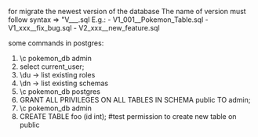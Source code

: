 for migrate the newest version of the database
The name of version must follow syntax => "V<version>_<minor-version>__<brief>.sql
E.g.:
    - V1_001__Pokemon_Table.sql
    - V1_xxx__fix_bug.sql
    - V2_xxx__new_feature.sql


some commands in postgres:

1. \c pokemon_db admin
2. select current_user;
3. \du -> list existing roles
4. \dn -> list existing schemas
5. \c pokemon_db postgres
6. GRANT ALL PRIVILEGES ON ALL TABLES IN SCHEMA public TO admin;
7. \c pokemon_db admin
8. CREATE TABLE foo (id int); #test permission to create new table on public